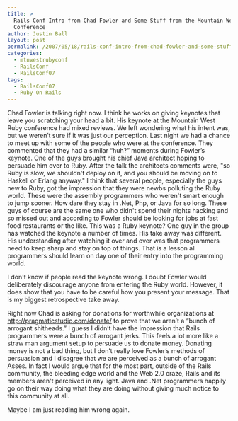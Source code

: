 ```yaml
---
title: >
  Rails Conf Intro from Chad Fowler and Some Stuff from the Mountain West Ruby
  Conference
author: Justin Ball
layout: post
permalink: /2007/05/18/rails-conf-intro-from-chad-fowler-and-some-stuff-from-the-mountain-west-ruby-conference/
categories:
  - mtnwestrubyconf
  - RailsConf
  - RailsConf07
tags:
  - RailsConf07
  - Ruby On Rails
---
```


Chad Fowler is talking right now. I think he works on giving keynotes that leave you scratching your head a bit. His keynote at the Mountain West Ruby conference had mixed reviews. We left wondering what his intent was, but we weren’t sure if it was just our perception. Last night we had a chance to meet up with some of the people who were at the conference. They commented that they had a similar “huh?” moments during Fowler’s keynote. One of the guys brought his chief Java architect hoping to persuade him over to Ruby. After the talk the architects comments were, "so Ruby is slow, we shouldn't deploy on it, and you should be moving on to Haskell or Erlang anyway." I think that several people, especially the guys new to Ruby, got the impression that they were newbs polluting the Ruby world. These were the assembly programmers who weren't smart enough to jump sooner. How dare they stay in .Net, Php, or Java for so long. These guys of course are the same one who didn't spend their nights hacking and so missed out and according to Fowler should be looking for jobs at fast food restaurants or the like. This was a Ruby keynote? One guy in the group has watched the keynote a number of times. His take away was different. His understanding after watching it over and over was that programmers need to keep sharp and stay on top of things. That is a lesson all programmers should learn on day one of their entry into the programming world.

I don't know if people read the keynote wrong. I doubt Fowler would deliberately discourage anyone from entering the Ruby world. However, it does show that you have to be careful how you present your message. That is my biggest retrospective take away.

Right now Chad is asking for donations for worthwhile organizations at http://pragmaticstudio.com/donate/ to prove that we aren’t a “bunch of arrogant shitheads.” I guess I didn’t have the impression that Rails programmers were a bunch of arrogant jerks. This feels a lot more like a straw man argument setup to persuade us to donate money. Donating money is not a bad thing, but I don’t really love Fowler’s methods of persuasion and I disagree that we are perceived as a bunch of arrogant Asses. In fact I would argue that for the most part, outside of the Rails community, the bleeding edge world and the Web 2.0 craze, Rails and its members aren't perceived in any light. Java and .Net programmers happily go on their way doing what they are doing without giving much notice to this community at all.

Maybe I am just reading him wrong again.